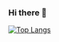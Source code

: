 ### Hi there 👋

[![Top Langs](https://github-readme-stats.vercel.app/api/top-langs/?username=murakamiren&layout=compact)](https://github.com/anuraghazra/github-readme-stats)

<!--
**murakamiren/murakamiren** is a ✨ _special_ ✨ repository because its `README.md` (this file) appears on your GitHub profile.

Here are some ideas to get you started:

- 🔭 I’m currently working on ...
- 🌱 I’m currently learning ...
- 👯 I’m looking to collaborate on ...
- 🤔 I’m looking for help with ...
- 💬 Ask me about ...
- 📫 How to reach me: ...
- 😄 Pronouns: ...
- ⚡ Fun fact: ...
-->
